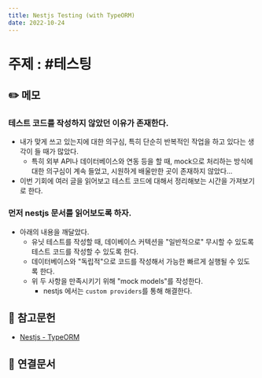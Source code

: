 ```yaml
---
title: Nestjs Testing (with TypeORM)
date: 2022-10-24
---
```


# 주제 : #테스팅

## ✏️ 메모

### 테스트 코드를 작성하지 않았던 이유가 존재한다.

- 내가 맞게 쓰고 있는지에 대한 의구심, 특히 단순히 반복적인 작업을 하고 있다는 생각이 들 때가 많았다.
  - 특히 외부 API나 데이터베이스와 연동 등을 할 때, mock으로 처리하는 방식에 대한 의구심이 계속 들었고, 시원하게 배울만한 곳이 존재하지 않았다...
- 이번 기회에 여러 글을 읽어보고 테스트 코드에 대해서 정리해보는 시간을 가져보기로 한다.

### 먼저 nestjs 문서를 읽어보도록 하자.

- 아래의 내용을 깨달았다.
  - 유닛 테스트를 작성할 때, 데이베이스 커텍션을 "일반적으로" 무시할 수 있도록 테스트 코드를 작성할 수 있도록 한다.
  - 데이터베이스와 "독립적"으로 코드를 작성해서 가능한 빠르게 실행될 수 있도록 한다.
  - 위 두 사항을 만족시키기 위해 "mock models"를 작성한다.
    - nestjs 에서는 `custom providers`를 통해 해결한다.

## 🔗 참고문헌

- [Nestjs - TypeORM](https://docs.nestjs.com/techniques/database#testing-1)

## 🔗 연결문서
